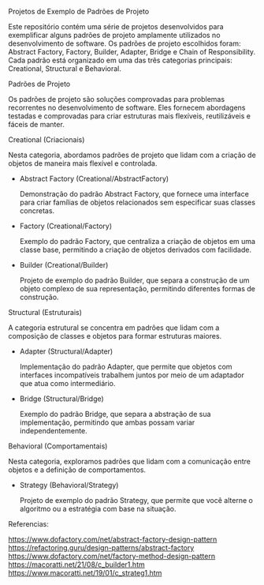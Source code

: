 Projetos de Exemplo de Padrões de Projeto

Este repositório contém uma série de projetos desenvolvidos para exemplificar alguns padrões de projeto amplamente utilizados no desenvolvimento de software. Os padrões de projeto escolhidos foram: Abstract Factory,     Factory, Builder, Adapter, Bridge e Chain of Responsibility. Cada padrão está organizado em uma das três categorias principais: Creational, Structural e Behavioral.

Padrões de Projeto

Os padrões de projeto são soluções comprovadas para problemas recorrentes no desenvolvimento de software. Eles fornecem abordagens testadas e comprovadas para criar estruturas mais flexíveis, reutilizáveis e fáceis de manter.

Creational (Criacionais)

Nesta categoria, abordamos padrões de projeto que lidam com a criação de objetos de maneira mais flexível e controlada.

- Abstract Factory (Creational/AbstractFactory)

    Demonstração do padrão Abstract Factory, que fornece uma interface para criar famílias de objetos relacionados sem especificar suas classes concretas.

- Factory (Creational/Factory)

    Exemplo do padrão Factory, que centraliza a criação de objetos em uma classe base, permitindo a criação de objetos derivados com facilidade.

- Builder (Creational/Builder)

    Projeto de exemplo do padrão Builder, que separa a construção de um objeto complexo de sua representação, permitindo diferentes formas de construção.

Structural (Estruturais)

A categoria estrutural se concentra em padrões que lidam com a composição de classes e objetos para formar estruturas maiores.

- Adapter (Structural/Adapter)

    Implementação do padrão Adapter, que permite que objetos com interfaces incompatíveis trabalhem juntos por meio de um adaptador que atua como intermediário.

- Bridge (Structural/Bridge)

    Exemplo do padrão Bridge, que separa a abstração de sua implementação, permitindo que ambas possam variar independentemente.

Behavioral (Comportamentais)

Nesta categoria, exploramos padrões que lidam com a comunicação entre objetos e a definição de comportamentos.

- Strategy (Behavioral/Strategy)

    Projeto de exemplo do padrão Strategy, que permite que você alterne o algoritmo ou a estratégia com base na situação.
    

Referencias:

https://www.dofactory.com/net/abstract-factory-design-pattern
https://refactoring.guru/design-patterns/abstract-factory
https://www.dofactory.com/net/factory-method-design-pattern
https://macoratti.net/21/08/c_builder1.htm
https://www.macoratti.net/19/01/c_strateg1.htm






